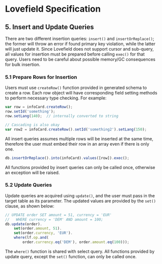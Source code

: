 # Lovefield Specification

## 5. Insert and Update Queries

There are two different insertion queries: `insert()` and `insertOrReplace()`; the former will throw an error if found primary key violation, while the latter will just update it. Since Lovefield does not support cursor and sub-query, all values for insertion must be prepared before calling `exec()` for that query. Users need to be careful about possible memory/GC consequences for bulk insertion.

### 5.1 Prepare Rows for Insertion

Users must use `createRow()` function provided in generated schema to create a row. Each row object will have corresponding field setting methods to perform necessary type checking. For example:

```js
var row = infoCard.createRow();
row.setId('something');
row.setLang(140);  // internally converted to string

// Cascading is also okay
var row2 = infoCard.createRow().setId('something2').setLang(150);
```

All insert queries assumes multiple rows will be inserted at the same time, therefore the user must embed their row in an array even if there is only one.

```js
db.insertOrReplace().into(infoCard).values([row]).exec();
```

All functions provided by insert queries can only be called once, otherwise an exception will be raised.

### 5.2 Update Queries

Update queries are acquired using `update()`, and the user must pass in the target table as its parameter. The updated values are provided by the `set()` clause, as shown below:

```js
// UPDATE order SET amount = 51, currency = 'EUR'
//   WHERE currency = 'DEM' AND amount = 100;
db.update(order).
    set(order.amount, 51).
    set(order.currency, 'EUR').
    where(lf.op.and(
        order.currency.eq('DEM'), order.amount.eq(100)));
```

The `where()` function is shared with select query. All functions provided by update query, except the `set()` function, can only be called once.
